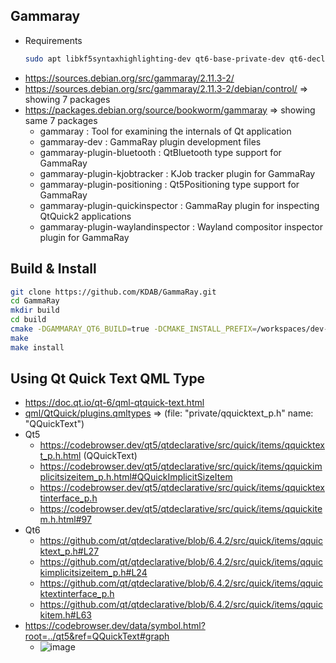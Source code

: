 ## Gammaray

* Requirements
  ```sh
  sudo apt libkf5syntaxhighlighting-dev qt6-base-private-dev qt6-declarative-private-dev lldb
  ```
* https://sources.debian.org/src/gammaray/2.11.3-2/
* https://sources.debian.org/src/gammaray/2.11.3-2/debian/control/ => showing 7 packages
* https://packages.debian.org/source/bookworm/gammaray => showing same 7 packages
  * gammaray : Tool for examining the internals of Qt application
  * gammaray-dev : GammaRay plugin development files
  * gammaray-plugin-bluetooth : QtBluetooth type support for GammaRay
  * gammaray-plugin-kjobtracker : KJob tracker plugin for GammaRay
  * gammaray-plugin-positioning : Qt5Positioning type support for GammaRay
  * gammaray-plugin-quickinspector : GammaRay plugin for inspecting QtQuick2 applications
  * gammaray-plugin-waylandinspector : Wayland compositor inspector plugin for GammaRay

## Build & Install

  ```sh
  git clone https://github.com/KDAB/GammaRay.git
  cd GammaRay
  mkdir build
  cd build
  cmake -DGAMMARAY_QT6_BUILD=true -DCMAKE_INSTALL_PREFIX=/workspaces/dev-env-debian/GammaRay-6.4.2 ..
  make
  make install
  ```

  ## Using Qt Quick Text QML Type
* https://doc.qt.io/qt-6/qml-qtquick-text.html
* [qml/QtQuick/plugins.qmltypes](../usr_lib_x86_64-linux-gnu_qt6_qml/QtQuick/plugins.qmltypes) => (file: "private/qquicktext_p.h" name: "QQuickText")
* Qt5
  * https://codebrowser.dev/qt5/qtdeclarative/src/quick/items/qquicktext_p.h.html (QQuickText)
  * https://codebrowser.dev/qt5/qtdeclarative/src/quick/items/qquickimplicitsizeitem_p.h.html#QQuickImplicitSizeItem
  * https://codebrowser.dev/qt5/qtdeclarative/src/quick/items/qquicktextinterface_p.h
  * https://codebrowser.dev/qt5/qtdeclarative/src/quick/items/qquickitem.h.html#97
* Qt6
  * https://github.com/qt/qtdeclarative/blob/6.4.2/src/quick/items/qquicktext_p.h#L27
  * https://github.com/qt/qtdeclarative/blob/6.4.2/src/quick/items/qquickimplicitsizeitem_p.h#L24
  * https://github.com/qt/qtdeclarative/blob/6.4.2/src/quick/items/qquicktextinterface_p.h
  * https://github.com/qt/qtdeclarative/blob/6.4.2/src/quick/items/qquickitem.h#L63
* https://codebrowser.dev/data/symbol.html?root=../qt5&ref=QQuickText#graph 
  * ![image](https://user-images.githubusercontent.com/8818025/217579299-00aa5442-c9ca-4a30-8108-263b73ef3b9c.png)
